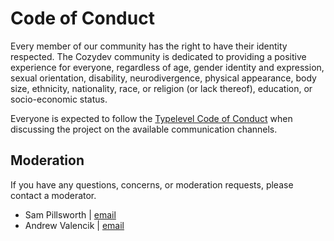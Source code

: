 # Code of Conduct

Every member of our community has the right to have their identity respected. The Cozydev community is dedicated to providing a positive experience for everyone, regardless of age, gender identity and expression, sexual orientation, disability, neurodivergence, physical appearance, body size, ethnicity, nationality, race, or religion (or lack thereof), education, or socio-economic status.

Everyone is expected to follow the [Typelevel Code of Conduct] when discussing the project on the available communication channels.

## Moderation

If you have any questions, concerns, or moderation requests, please contact a moderator.

- Sam Pillsworth | [email](mailto:sam@blerf.ca)
- Andrew Valencik | [email](mailto:andrew.valencik@gmail.com)

[Typelevel Code of Conduct]: https://typelevel.org/code-of-conduct.html
